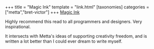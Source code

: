 +++
title = "Magic Ink"
template = "link.html"
[taxonomies]
categories = ["metta","bret-victor"]
+++
[Magic Ink](http://worrydream.com/MagicInk/)

Highly recommend this read to all programmers and designers. Very inspirational.

It intersects with Metta's ideas of supporting creativity freedom, and is written a lot better than I could ever dream to write myself.
